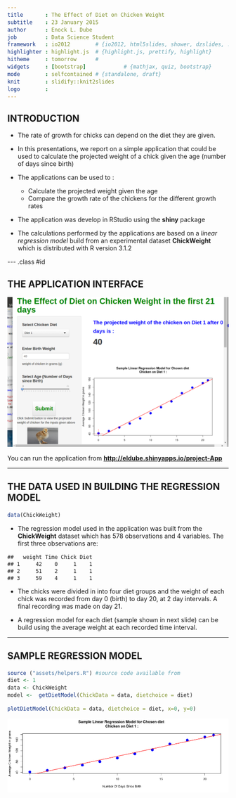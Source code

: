 ```yaml
---
title       : The Effect of Diet on Chicken Weight 
subtitle    : 23 January 2015
author      : Enock L. Dube
job         : Data Science Student
framework   : io2012        # {io2012, html5slides, shower, dzslides, ...}
highlighter : highlight.js  # {highlight.js, prettify, highlight}
hitheme     : tomorrow      # 
widgets     : [bootstrap]            # {mathjax, quiz, bootstrap}
mode        : selfcontained # {standalone, draft}
knit        : slidify::knit2slides
logo        : 
---
```


## INTRODUCTION

  * The rate of growth for chicks can depend on the diet they are     given.
  
  * In this presentations, we report on a simple  application that could be used to calculate the projected weight of a chick given the age (number of days since birth)
  
  * The applications can be used to :
    + Calculate the projected weight given the age
    + Compare the  growth rate of the chickens for  the different growth rates
  
  * The application was develop in RStudio using  the   **shiny** package

  * The calculations performed by the applications are based on a *linear regression model* build from an experimental dataset **ChickWeight** which is distributed with R version 3.1.2 

--- .class #id 
## THE APPLICATION INTERFACE

![](assets/img/ui450.png)

You can run the application from **http://eldube.shinyapps.io/project-App**

---
## THE DATA USED IN BUILDING THE REGRESSION MODEL

```r
data(ChickWeight)
```
* The regression model used in the application was built from the  **ChickWeight**  dataset which has 578 observations and 4 variables. The first three observations are:


```
##   weight Time Chick Diet
## 1     42    0     1    1
## 2     51    2     1    1
## 3     59    4     1    1
```

* The chicks were divided in into four diet groups and the weight of each chick was recorded from day 0 (birth) to day 20, at 2 day intervals. A final recording was made on day 21.

* A regression model for each diet (sample shown in next slide) can be build using the average weight at each recorded time interval.

---
## SAMPLE REGRESSION MODEL


```r
source ("assets/helpers.R") #source code available from 
diet <- 1
data <- ChickWeight
model <-  getDietModel(ChickData = data, dietchoice = diet)
```


```r
plotDietModel(ChickData = data, dietchoice = diet, x=0, y=0)
```

![plot of chunk unnamed-chunk-4](assets/fig/unnamed-chunk-4-1.png) 
